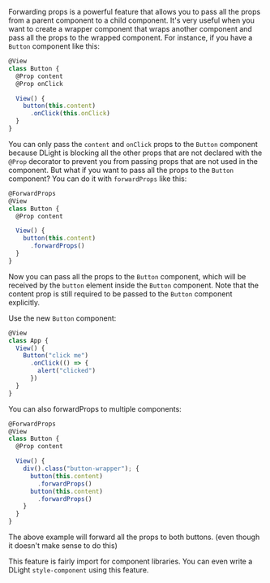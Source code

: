 Forwarding props is a powerful feature that allows you to pass all the props from a parent component to a child component. It's very useful when you want to create a wrapper component that wraps another component and pass all the props to the wrapped component. For instance, if you have a `Button` component like this:
```js
@View
class Button {
  @Prop content
  @Prop onClick

  View() {
    button(this.content)
      .onClick(this.onClick)
  }
}
```
You can only pass the `content` and `onClick` props to the `Button` component because DLight is blocking all the other props that are not declared with the `@Prop` decorator to prevent you from passing props that are not used in the component. But what if you want to pass all the props to the `Button` component? You can do it with `forwardProps` like this:
```js
@ForwardProps
@View
class Button {
  @Prop content

  View() {
    button(this.content)
      .forwardProps()
  }
}
```

Now you can pass all the props to the `Button` component, which will be received by the `button` element inside the `Button` component. Note that the content prop is still required to be passed to the `Button` component explicitly.

Use the new `Button` component:
```js
@View
class App {
  View() {
    Button("click me")
      .onClick(() => {
        alert("clicked")
      })
  }
}
```

You can also forwardProps to multiple components:
```js
@ForwardProps
@View
class Button {
  @Prop content

  View() {
    div().class("button-wrapper"); {
      button(this.content)
        .forwardProps()
      button(this.content)
        .forwardProps()
    }
  }
}
```
The above example will forward all the props to both buttons. (even though it doesn't make sense to do this)

This feature is fairly import for component libraries. You can even write a DLight `style-component` using this feature.